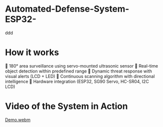 # Automated-Defense-System-ESP32-
ddd
# How it works

🔹 180° area surveillance using servo-mounted ultrasonic sensor
🔹 Real-time object detection within predefined range
🔹 Dynamic threat response with visual alerts (LCD + LED)
🔹 Continuous scanning algorithm with directional intelligence
🔹 Hardware integration (ESP32, SG90 Servo, HC-SR04, I2C LCD)

# Video of the System in Action  
[Demo.webm](https://github.com/user-attachments/assets/a06e50c0-8ba0-4a52-ad72-443fb44c1c3c)
